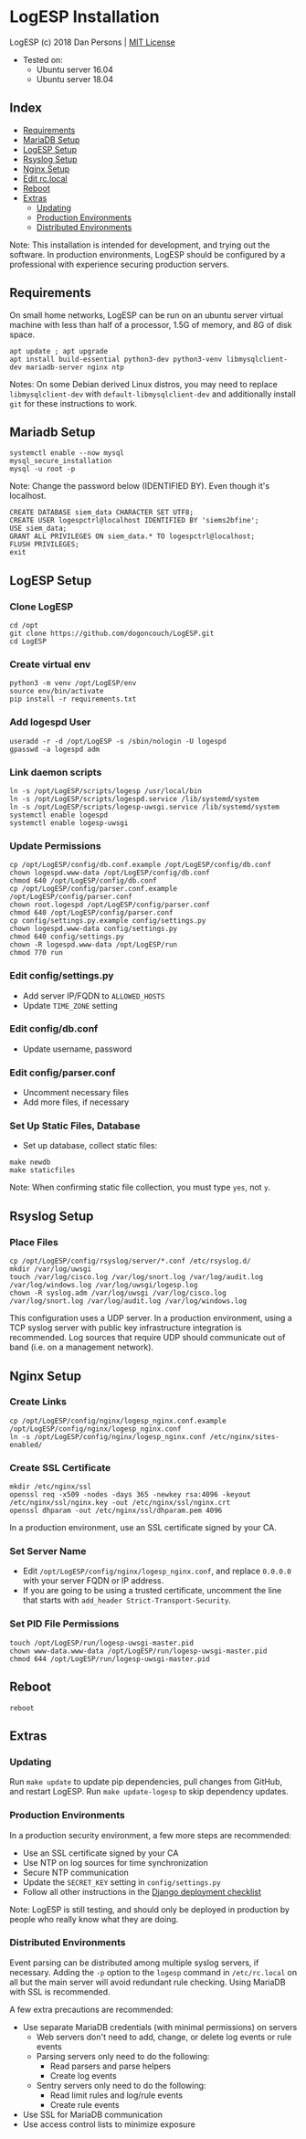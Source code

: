 # LogESP Installation
LogESP (c) 2018 Dan Persons | [MIT License](../LICENSE)

- Tested on:
  - Ubuntu server 16.04
  - Ubuntu server 18.04

## Index

- [Requirements](#requirements)
- [MariaDB Setup](#mariadb-setup)
- [LogESP Setup](#logesp-setup)
- [Rsyslog Setup](#rsyslog-setup)
- [Nginx Setup](#nginx-setup)
- [Edit rc.local](#edit-rclocal)
- [Reboot](#reboot)
- [Extras](#extras)
  - [Updating](#updating)
  - [Production Environments](#production-environments)
  - [Distributed Environments](#distributed-environments)

Note: This installation is intended for development, and trying out the software. In production environments, LogESP should be configured by a professional with experience securing production servers.

## Requirements
On small home networks, LogESP can be run on an ubuntu server virtual machine with less than half of a processor, 1.5G of memory, and 8G of disk space.
```
apt update ; apt upgrade
apt install build-essential python3-dev python3-venv libmysqlclient-dev mariadb-server nginx ntp
```
Notes: On some Debian derived Linux distros, you may need to replace `libmysqlclient-dev` with `default-libmysqlclient-dev` and additionally install `git` for these instructions to work.

## Mariadb Setup
```
systemctl enable --now mysql
mysql_secure_installation
mysql -u root -p
```
Note: Change the password below (IDENTIFIED BY). Even though it's localhost.
```
CREATE DATABASE siem_data CHARACTER SET UTF8;
CREATE USER logespctrl@localhost IDENTIFIED BY 'siems2bfine';
USE siem_data;
GRANT ALL PRIVILEGES ON siem_data.* TO logespctrl@localhost;
FLUSH PRIVILEGES;
exit
```

## LogESP Setup
### Clone LogESP
```
cd /opt
git clone https://github.com/dogoncouch/LogESP.git
cd LogESP
```

### Create virtual env
```
python3 -m venv /opt/LogESP/env
source env/bin/activate
pip install -r requirements.txt
```

### Add logespd User
```
useradd -r -d /opt/LogESP -s /sbin/nologin -U logespd
gpasswd -a logespd adm
```

### Link daemon scripts
```
ln -s /opt/LogESP/scripts/logesp /usr/local/bin
ln -s /opt/LogESP/scripts/logespd.service /lib/systemd/system
ln -s /opt/LogESP/scripts/logesp-uwsgi.service /lib/systemd/system
systemctl enable logespd
systemctl enable logesp-uwsgi
```

### Update Permissions
```
cp /opt/LogESP/config/db.conf.example /opt/LogESP/config/db.conf
chown logespd.www-data /opt/LogESP/config/db.conf
chmod 640 /opt/LogESP/config/db.conf
cp /opt/LogESP/config/parser.conf.example /opt/LogESP/config/parser.conf
chown root.logespd /opt/LogESP/config/parser.conf
chmod 640 /opt/LogESP/config/parser.conf
cp config/settings.py.example config/settings.py
chown logespd.www-data config/settings.py
chmod 640 config/settings.py
chown -R logespd.www-data /opt/LogESP/run
chmod 770 run
```

### Edit config/settings.py
- Add server IP/FQDN to `ALLOWED_HOSTS`
- Update `TIME_ZONE` setting

### Edit config/db.conf
- Update username, password

### Edit config/parser.conf
- Uncomment necessary files
- Add more files, if necessary

### Set Up Static Files, Database
- Set up database, collect static files:
```
make newdb
make staticfiles
```
Note: When confirming static file collection, you must type `yes`, not `y`.

## Rsyslog Setup
### Place Files
```
cp /opt/LogESP/config/rsyslog/server/*.conf /etc/rsyslog.d/
mkdir /var/log/uwsgi
touch /var/log/cisco.log /var/log/snort.log /var/log/audit.log /var/log/windows.log /var/log/uwsgi/logesp.log
chown -R syslog.adm /var/log/uwsgi /var/log/cisco.log /var/log/snort.log /var/log/audit.log /var/log/windows.log
```
This configuration uses a UDP server. In a production environment, using a TCP syslog server with public key infrastructure integration is recommended. Log sources that require UDP should communicate out of band (i.e. on a management network).

## Nginx Setup
### Create Links
```
cp /opt/LogESP/config/nginx/logesp_nginx.conf.example /opt/LogESP/config/nginx/logesp_nginx.conf
ln -s /opt/LogESP/config/nginx/logesp_nginx.conf /etc/nginx/sites-enabled/
```

### Create SSL Certificate
```
mkdir /etc/nginx/ssl
openssl req -x509 -nodes -days 365 -newkey rsa:4096 -keyout /etc/nginx/ssl/nginx.key -out /etc/nginx/ssl/nginx.crt
openssl dhparam -out /etc/nginx/ssl/dhparam.pem 4096
```
In a production environment, use an SSL certificate signed by your CA.

### Set Server Name
- Edit `/opt/LogESP/config/nginx/logesp_nginx.conf`, and replace `0.0.0.0` with your server FQDN or IP address.
- If you are going to be using a trusted certificate, uncomment the line that starts with `add_header Strict-Transport-Security`.

### Set PID File Permissions
```
touch /opt/LogESP/run/logesp-uwsgi-master.pid
chown www-data.www-data /opt/LogESP/run/logesp-uwsgi-master.pid
chmod 644 /opt/LogESP/run/logesp-uwsgi-master.pid
```

## Reboot
```
reboot
```

## Extras
### Updating
Run `make update` to update pip dependencies, pull changes from GitHub, and restart LogESP. Run `make update-logesp` to skip dependency updates.

### Production Environments
In a production security environment, a few more steps are recommended:
- Use an SSL certificate signed by your CA
- Use NTP on log sources for time synchronization
- Secure NTP communication
- Update the `SECRET_KEY` setting in `config/settings.py`
- Follow all other instructions in the [Django deployment checklist](https://docs.djangoproject.com/en/2.0/howto/deployment/checklist/)

Note: LogESP is still testing, and should only be deployed in production by people who really know what they are doing.

### Distributed Environments
Event parsing can be distributed among multiple syslog servers, if necessary. Adding the `-p` option to the `logesp` command in `/etc/rc.local` on all but the main server will avoid redundant rule checking. Using MariaDB with SSL is recommended.

A few extra precautions are recommended:
- Use separate MariaDB credentials (with minimal permissions) on servers
  - Web servers don't need to add, change, or delete log events or rule events
  - Parsing servers only need to do the following:
    - Read parsers and parse helpers
    - Create log events
  - Sentry servers only need to do the following:
    - Read limit rules and log/rule events
    - Create rule events
- Use SSL for MariaDB communication
- Use access control lists to minimize exposure

